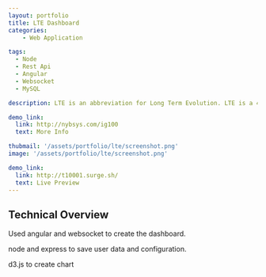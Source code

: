 ```yaml
---
layout: portfolio
title: LTE Dashboard
categories: 
    - Web Application

tags: 
  - Node 
  - Rest Api 
  - Angular 
  - Websocket
  - MySQL 

description: LTE is an abbreviation for Long Term Evolution. LTE is a 4G wireless communications standard developed by the 3rd Generation Partnership Project (3GPP) that's designed to provide up to 10x the speeds of 3G networks for mobile devices such as smartphones, tablets, netbooks, notebooks and wireless hotspots.

demo_link: 
  link: http://nybsys.com/ig100
  text: More Info

thubmail: '/assets/portfolio/lte/screenshot.png'
image: '/assets/portfolio/lte/screenshot.png'

demo_link: 
  link: http://t10001.surge.sh/
  text: Live Preview
---
```



## Technical Overview 
Used angular and websocket to create the dashboard. 

node and express to save user data and configuration. 

d3.js to create chart

